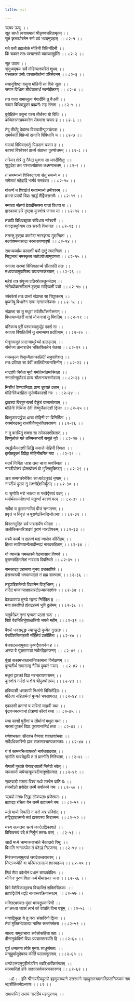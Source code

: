 ```yaml
---
title: ०८२

---
```

ऋषय ऊचुः ।।  
सूत साधो त्वयाख्यातं श्रीकृष्णचरितामृतम् ।।  
श्रुतं कृतार्थास्तेन स्मो वयं भवदनुग्रहात् ।। ८२-१ ।।  
  
गते वसौ ब्रह्मलोकं मोहिनी विधिनंदिनी ।।  
किं चकार ततः पश्चात्तन्नो व्याख्यातुर्हसि ।। ८२-२ ।।  
  
सूत उवाच ।।  
श्रृणुध्वमृषयः सर्वे मोहिन्याश्चरितं शुभम् ।।  
यच्चकार वसोः पश्चात्तीर्थानां परिसेवनम् ।। ८२-३ ।।  
  
यथानुशिष्टा वसुना मोहिनी सा विधेः सुता ।।  
जगाम विधिता तीर्थयात्रार्थं स्वर्णदीतटम् ।। ८२-४ ।।  
  
तत्र गत्वा समाप्लुत्य गंगादीनि तु वैधसी ।।  
चचार विधिवद्धृष्टा ब्राह्मणैः सह संगता ।। ८२-५ ।।  
  
पुरोहितेन वसुना यस्य तीर्थस्य यो विधिः ।।  
कथितस्तत्प्रवकारेण सेवमाना चचार ह ।। ८२-६ ।।  
  
तेषु तीर्थेषु देवांश्च विष्ण्वादीन्पूजयंत्यश ।।  
समर्पयंती विप्रेभ्यो दानानि विविधानि च ।। ८२-७ ।।  
  
गयायां विधिवद्भर्तुः पिंडदानं चकार ह ।।  
काश्यां विश्वेश्वरं प्रार्च्य संप्राप्ता पुरुषोत्तमम् ।। ८२-८ ।।  
  
तस्मिन् क्षेत्रे तु नैवेद्यं भुक्त्वा सा जगदीशितुः ।।  
शुद्धदेहा ततः पश्चात्संप्राप्ता लक्ष्मणाचलम् ।। ८२-९ ।।  
  
तं समभ्यर्च्य विधिवद्गत्वा सेतुं समर्च्य च ।।  
रामेश्वरं महेंद्राद्रिं भार्गवं समवंदत ।। ८२-१० ।।  
  
गोकर्णं च शिवक्षेत्रं गत्वाभ्यर्च्य तमीश्वरम् ।।  
प्रभासं प्रययौ विप्राः सार्द्धं तैर्द्विजसत्तमैः ।। ८२-११ ।।  
  
स्नात्वा संतर्प्य देवादींस्तस्य यात्रां विधाय च ।।  
द्वारकायां हरिं दृष्ट्वा कुरुक्षेत्रं जगाम सा ।। ८२-१२ ।।  
  
तत्रापि विधिवद्यात्रां संविधाय नरेश्वरी ।।  
गंगाद्वारमुपेयाय तत्र सस्नौ विधानतः ।। ८२-१३ ।।  
  
ततस्तु दृष्ट्वा कामोदां नमस्कृत्य मुदान्विता ।।  
बदर्याश्रममासाद्य नरनारायणावृषी ।। ८२-१४ ।।  
  
समभ्यर्च्याथ कामाक्षीं ययौ द्रष्टुं त्वरान्विता ।।  
सिद्धनाथं नमस्कृत्य ततोऽयोध्यामुपागता ।। ८२-१५ ।।  
  
स्नात्वा सरय्वां विधिवत्प्रार्च्य सीतापतिं ततः ।।  
मध्ययात्रामुपाश्रित्य ययावमरकंटकम् ।। ८२-२६ ।।  
  
महेशं तत्र संपूज्य प्रतिस्रोतस्तुनर्मदाम् ।।  
संसेव्योंकारमीशानं दृष्ट्वा माहिष्यतीं ययौ ।। ८२-१७ ।।  
  
त्र्यंबकेशं ततः प्रार्च्य संप्राप्ता सा त्रिपुष्करम् ।।  
पुष्करेषु विधानेन दत्वा दानान्यनेकशः ।। ८२-१८ ।।  
  
संप्राप्ता सा तु मथुरां सर्वतीर्थोत्तमोत्तमाम् ।।  
विधायाभ्यंतरीं यात्रां योजनानां तु विंशतिम् ।। ८२-१९ ।।  
  
परिक्रम्य पुरीं पश्चाच्चतुर्व्यूहं ददर्श सा ।।  
स्नात्वा विंशतितीर्थे तु समाप्याथ प्रदक्षिणाम् ।। ८२-२० ।।  
  
धेनूनामयुतं प्रादान्माथुरेभ्यो ह्यलंकृतम् ।।  
संभोज्य तान्वरान्नेन भक्तिक्लिन्नेन चेतसा ।। ८२-२१ ।।  
  
नमस्कृत्य विसृज्यैतान्कालिंदीं समुपाविशत् ।।  
ततः प्रविष्टा सा देवीं कालिंदीमघनाशिनीम् ।। ८२-२२ ।।  
  
नाद्यापि निर्गता भूयो यमतिथ्यंतमास्थिता ।।  
स्नार्तान्सूर्योदयं प्राप्य श्रौतानप्यरुणोदयम् ।। ८२-२३ ।।  
  
निशीथं वैष्णवान्विप्राः प्राप्य दूषयते व्रतान् ।।  
मोहिनीवेधरहिता मुपोष्यैकादशीं नरः ।। ८२-२४ ।।  
  
द्वादश्यां विष्णुमभ्यर्च्य वैकुंठं यात्यसंशयम् ।।  
मोहिनी विधिजा देवी विष्णुजैकादशी द्विजाः ।। ८२-२५ ।।  
  
विष्णुजास्पर्द्धया धात्रा मोहिनी सा विनिर्मिता ।।  
रुक्मांगदस्तु राजर्षिर्विष्णुभक्तिपरायणः ।। ८२-२६ ।।  
  
न तु वारयितुं शक्ता सा तमेकादशीव्रतात् ।।  
विष्णुलोकं गते तस्मिन्सभार्ये ससुते नृपे ।। ८२-२७ ।।  
  
स्पर्द्धंत्यैकादशीं सिद्धिं यमान्ते मोहिनी स्थिता ।।  
इत्येतदुक्तं विप्रेंद्रा मोहिनीचरितं मया ।। ८२-२८ ।।  
  
यदर्थं निर्मिता धात्रा तथा चात्रा व्यवस्थिता ।।  
नारदीयोत्तरं ह्येतत्प्रोक्तं वो भुक्तिमुक्तिदम् ।। ८२-२९ ।।  
  
अत्र सम्यग्घरेर्भक्तिः साध्यतेऽनुपदं नृणाम् ।।  
नारदीयं पुराणं तु लक्षणैर्द्दशभिर्युतम् ।। ८२-३० ।।  
  
यः श्रृणोति नरो भक्त्या स गच्छैद्वैष्णवं पदम् ।।  
धर्मार्थकाममोक्षाणां चतुर्ण्णां कारणं परम् ।। ८२-३१ ।।  
  
सर्वेषां च पुराणानामिदं बीजं सनातनम् ।।  
प्रवृत्तं च निवृत्तं च पुराणेऽस्मिन्द्विजोत्तमाः ।। ८२-३२ ।।  
  
विस्तगदुदितं सर्वं पाराशर्येण धीमता ।।  
अलौकिकचरित्राढ्यं पुराणं नारदीयकम् ।। ८२-३३ ।।  
  
यस्मै कस्मै न दातव्यं मह्यं व्यासेन कीर्तितम् ।।  
हित्वा स्वशिष्यान्पैलादीन्मह्यं नारदसहिताम् ।। ८२-३४ ।।  
  
यो व्याचक्रे नमस्तस्मै वेदव्यासाय विष्णवे ।।  
पुराणसंहितामेतां नारदाय विपश्चिते ।। ८२-३५ ।।  
  
सनकाद्या प्रहाभागा मुनयः प्रचकाशिरे ।।  
हंसस्वरूपी भगवान्यदातं तं ब्रह्म शाश्वतम् ।। ८२-३६ ।।  
  
तदुपादिशतेभ्यो विज्ञानेन विजृंभितम् ।।  
तदिदं भगवान्साक्षान्नारदोऽध्यात्मदर्शनः ।। ८२-३७ ।।  
  
वेदव्यासाय मुनये रहस्यं निर्दिदेश ह ।।  
मया प्रकाशितं ह्येतद्रहस्यं भुवि दुर्लभम् ।। ८२-३८ ।।  
  
चतुर्वर्गप्रदं नॄणां श्रृण्वतां पठतां सदा ।।  
विप्रो वेदनिधिर्भूयात्क्षत्रियो जयते महीम् ।। ८२-३९ ।।  
  
वैश्यो धनसमृद्धः स्याच्छ्रूद्रो मुच्येत दुःखतः ।।  
पंचविंशतिसाहस्री संहितेयं प्रकीर्तिता ।। ८२-४० ।।  
  
पंचपादसमायुक्ता कृष्णद्वैपायनेन ह ।।  
अस्यां वै श्रूयमाणायां सर्वसंदेहभंजनम् ।। ८२-४१ ।।  
  
पुंसां सकामभक्तानानिष्कामानां विमोक्षणम् ।।  
पुण्यतीर्थं समासाद्य नैमिषं पुष्करं गयाम् ।। ८२-४२ ।।  
  
मथुरां द्वारकां विप्रा नरनारायणाश्रमम् ।।  
कुरुक्षेत्रं नर्मदां च क्षेत्रं श्रीपुरुषोत्तमंम् ।। ८२-४३ ।।  
  
हविष्याशी धराशायी निःसंगो विजितेंद्रियः ।।  
पठित्वा संहितामेनां मुच्यते भवसागरात् ।। ८२-४४ ।।  
  
एकादशी व्रतानां च सरितां जाह्नवी यथा ।।  
वृंदावनमरण्यानां क्षेत्राणां कौरवं यथा ।। ८२-४५ ।।  
  
यथा काशी पुरीणां च तीर्थानां मथुरा यथा ।।  
सरसां पुष्करं विप्राः पुराणानामिदं तथा ।। ८२-४६ ।।  
  
गणेशभक्ताः सौराश्च वैष्णवाः शाक्तशांभवाः ।।  
सर्वेऽधिकारिणो ह्यत्र सकामाश्चाप्यकामकाः ।। ८२-४७ ।।  
  
यं यं काममभिध्यायन्नरो नार्यथवादरात् ।।  
श्रृणोति श्रावयेद्वापि तं तं प्राप्नोति निश्चितम् ।। ८२-४८ ।।  
  
रोगार्तो मुच्यते रोगाद्भयार्तो निर्भयो भवेत् ।।  
जयकामो जयेच्छत्रून्नारदीयानुशीलनात् ।। ८२-४९ ।।  
  
सृष्ट्यादौ रजसा विश्वं मध्ये सत्त्वेन पाति यः ।।  
तमसोंऽते ग्रसेदेत तस्मै सर्वात्मने नमः ।। ८२-५० ।।  
  
ऋषयो मनवः सिद्धा लोकपलाः प्रजेश्वराः ।।  
ब्रह्माद्या रचिता येन तस्मै ब्रह्मात्मने नमः ।। ८२-५१ ।।  
  
यतो वाचो निवर्तंते न मनो यत्र संविशेत् ।।  
तद्विद्यादात्मनो रूपं ह्यरूपस्य चिदात्मनः ।। ८२-५२ ।।  
  
यस्य सत्यतया सत्यं जगदेतद्विकाशते ।।  
विचित्ररूपं वंदे तं निर्गुणं तमसः परम् ।। ८२-५३ ।।  
  
आदौ मध्ये चाप्यजनश्चांते चैकाक्षरो विभुः ।।  
विभाति नानारूपेण तं वंदेऽहं निरंजनम् ।। ८२-५४ ।।  
  
निरंजनात्समुत्पन्नं जगदेतच्चराचरम् ।।  
तिष्टत्यप्येति वा यस्मिंस्तत्सत्यं ज्ञानमद्वयम् ।। ८२-५५ ।।  
  
शिवं शैवा वदेत्येनं प्रधानं सांख्यवेदिनः ।।  
योगिनः पुरुषं विप्राः कर्म मीमांसका जनाः ।। ८२-५६ ।।  
  
विभे वैशेषिकाद्याश्च विच्छक्तिं शक्तिचिंतकाः ।।  
ब्रह्माद्वितीयं तद्वंदे नानारूपक्रियास्पदम् ।। ८२-५७ ।।  
  
भक्तिर्‌भगवतः पुंसां भगवद्रूपकारिणी ।।  
तां लब्ध्वा चापरं लाभं को वांछति विना पशुम् ।। ८२-५८ ।।  
  
भगवद्विमुखा ये तु नराः संसारिणो द्विजाः ।।  
तेषां मुक्तिर्भवाटव्या नास्ति सत्संगमंतरा ।। ८२-५९ ।।  
  
साधवः समुदाचाराः सर्वलोकहिता वहाः ।।  
दीनानुकंपिनो विप्राः प्रपन्नास्तारयंति हि ।। ८२-६० ।।  
  
यूयं धन्यतमा लोके मुनयः साधुसंमताः ।।  
यन्मुहुर्वासुदेवस्य कीर्तिं पल्लवनूतनाम् ।। ८२-६१ ।।  
  
धन्योऽस्म्यनुगृहीतोऽस्मि भवद्भिर्लोकमंगलम् ।।  
यत्स्मारितो हरिः साक्षात्सर्वकारणकारणम् ।। ८२-६२ ।।  
  
।।ॐ।। इति श्रीनारदीयपुराणे बृहदुपाख्याने उत्तरभागे महापुराणश्रवणादिफलनिरूपणं नाम व्द्यशीतितमोऽध्यायः ।। ८२ ।।  
  
समाप्तमिदं सप्तमं नारदीयं महापुराणम् ।।